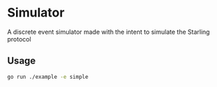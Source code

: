 # Simulator

A discrete event simulator made with the intent to simulate the Starling protocol

## Usage

```sh
go run ./example -e simple
```
